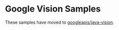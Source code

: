# Google Vision  Samples

These samples have moved to [googleapis/java-vision](https://github.com/googleapis/java-vision/tree/main/samples).